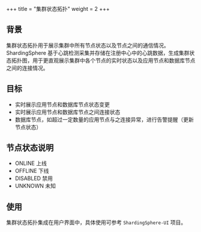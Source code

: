 +++
title = "集群状态拓扑"
weight = 2
+++

## 背景

集群状态拓扑用于展示集群中所有节点状态以及节点之间的通信情况。
ShardingSphere 基于心跳检测采集并存储在注册中心中的心跳数据，生成集群状态拓扑图，用于更直观展示集群中各个节点的实时状态以及应用节点和数据库节点之间的连接情况。

## 目标

- 实时展示应用节点和数据库节点状态变更
- 实时展示应用节点和数据库节点之间连接状态
- 数据库节点，如超过一定数量的应用节点与之连接异常，进行告警提醒（更新节点状态）

## 节点状态说明

- ONLINE 上线
- OFFLINE 下线
- DISABLED 禁用
- UNKNOWN 未知

## 使用

集群状态拓扑集成在用户界面中，具体使用可参考 `ShardingSphere-UI` 项目。
